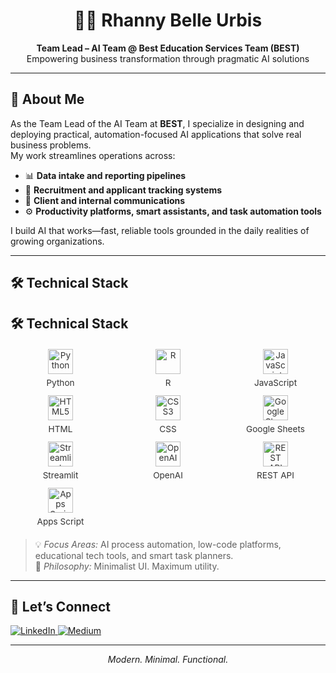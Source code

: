 <h1 align="center">👩‍💻 Rhanny Belle Urbis</h1>
<p align="center"><strong>Team Lead – AI Team @ Best Education Services Team (BEST)</strong><br>
Empowering business transformation through pragmatic AI solutions</p>

---

## 🧠 About Me

As the Team Lead of the AI Team at **BEST**, I specialize in designing and deploying practical, automation-focused AI applications that solve real business problems.  
My work streamlines operations across:

- 📊 **Data intake and reporting pipelines**  
- 👥 **Recruitment and applicant tracking systems**  
- 💬 **Client and internal communications**  
- ⚙️ **Productivity platforms, smart assistants, and task automation tools**

I build AI that works—fast, reliable tools grounded in the daily realities of growing organizations.

---

## 🛠️ Technical Stack

<h2>🛠️ Technical Stack</h2>

<style>
  .tech-grid {
    display: grid;
    grid-template-columns: repeat(auto-fit, minmax(120px, 1fr));
    gap: 12px;
    justify-items: center;
    align-items: center;
    margin: 20px 0;
  }

  .tech-icon {
    display: flex;
    flex-direction: column;
    align-items: center;
    font-size: 0.85rem;
    color: #333;
    text-align: center;
  }

  .tech-icon img {
    width: 40px;
    height: 40px;
    margin-bottom: 6px;
  }
</style>

<div class="tech-grid">
  <div class="tech-icon">
    <img src="https://cdn.jsdelivr.net/npm/simple-icons@v9/icons/python.svg" alt="Python" style="fill: #3776AB;">
    Python
  </div>
  <div class="tech-icon">
    <img src="https://cdn.jsdelivr.net/npm/simple-icons@v9/icons/r.svg" alt="R" style="fill: #276DC3;">
    R
  </div>
  <div class="tech-icon">
    <img src="https://cdn.jsdelivr.net/npm/simple-icons@v9/icons/javascript.svg" alt="JavaScript" style="fill: #F7DF1E;">
    JavaScript
  </div>
  <div class="tech-icon">
    <img src="https://cdn.jsdelivr.net/npm/simple-icons@v9/icons/html5.svg" alt="HTML5" style="fill: #E34F26;">
    HTML
  </div>
  <div class="tech-icon">
    <img src="https://cdn.jsdelivr.net/npm/simple-icons@v9/icons/css3.svg" alt="CSS3" style="fill: #1572B6;">
    CSS
  </div>
  <div class="tech-icon">
    <img src="https://cdn.jsdelivr.net/npm/simple-icons@v9/icons/googlesheets.svg" alt="Google Sheets" style="fill: #34A853;">
    Google Sheets
  </div>
  <div class="tech-icon">
    <img src="https://cdn.jsdelivr.net/npm/simple-icons@v9/icons/streamlit.svg" alt="Streamlit" style="fill: #FF4B4B;">
    Streamlit
  </div>
  <div class="tech-icon">
    <img src="https://cdn.jsdelivr.net/npm/simple-icons@v9/icons/openai.svg" alt="OpenAI" style="fill: #412991;">
    OpenAI
  </div>
  <div class="tech-icon">
    <img src="https://cdn.jsdelivr.net/npm/simple-icons@v9/icons/api.svg" alt="REST API" style="fill: #000000;">
    REST API
  </div>
  <div class="tech-icon">
    <img src="https://cdn.jsdelivr.net/npm/simple-icons@v9/icons/google.svg" alt="Apps Script" style="fill: #4285F4;">
    Apps Script
  </div>
</div>


> 💡 *Focus Areas:* AI process automation, low-code platforms, educational tech tools, and smart task planners.  
> 🧩 *Philosophy:* Minimalist UI. Maximum utility.

---

## 📡 Let’s Connect

<p align="left">
  <a href="https://www.linkedin.com/in/rhanny-belle-urbis" target="_blank">
    <img src="https://img.shields.io/badge/LinkedIn-000000?style=for-the-badge&logo=linkedin&logoColor=F5F5DC" alt="LinkedIn">
  </a>
  <a href="https://medium.com/@rnx2024" target="_blank">
    <img src="https://img.shields.io/badge/Medium-000000?style=for-the-badge&logo=medium&logoColor=F5F5DC" alt="Medium">
  </a>
</p>

---

<p align="center"><i>Modern. Minimal. Functional.</i></p>
